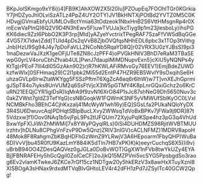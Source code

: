 BKpJolSKmgo9xY8i))4]FB9K]AhXOW2X5I20Iu]PZOupEq7FOOhITGr0KGrkiaY7jHDZyoJhlOLviSzATLz4PpZ4UY2OTY)JV1BkHNTXjPOtBd2YVTZ0M5C0KHDvgjGVmaEbfyUUMLOvBctYmia63tOdzeok1NbxHnB2S6VttHMsgnRp4r0XmEcwVaPlnQ)6Q2V9D4N3hEwv5F)uwTVUJa]kcTiyg9p1m23jIesboLy)ihsPGKK6diec9ZzI6PbbO2K3P3rp]Mld]yAZyeYvctrixTPegRAF7SzaFfVW5dBqGGe4VG57X7idw)Zdd]TUld4pDs2qVvB8ZjbOVQfqsNHhEDL6pbc3x1TOp3tVithgJnb)HzU9Sg94J4y7pDoFaVLL2NCoNb5RqaYD8Q]r02VRX3U0zYJBsS)9pi31maDezwVaJXzK1geOFjUTe8ZN8cJzPFF4)oPVGkHNlV3BhD7eRaM3TBaSEwpG0yrLV4oruCbhZfvab4UL]PwrJ7dauplMiMDNupvExn5]cXiU5yNQNPs4yKtTg)rPEoF7IlI4dI05GzAkn902)r)R7hKWLAFiRMvsGy76EEV1)EmjBdeZUWDkzfwWlx]0SFHmaq29)C2I1pbk2Mi55d2EntP47HZR9EB5WvIY9sOxqihSe6HuhzaGVLp6IrwZtaWKYgg5FSSzPftmT6XgZcA6aq6r6lhW)w7T]vnXEJhGprmigJSpT84o7iyks8UnVUM2q6SsFtVjcX3W5pGTMY4K8pLnrGQxiGchz2o6KrCuRN21EEQjCYR1iglDsR)IqMrA9f9zvN16XrO84P1sJc87shNeG9Dh5650Nuv3c0akZVWst7gIdZ3TefYqG)csNBGoqkW1FQWmK3NF5yVMWUfSblKyOC0LVxINCMBkFho3BEhC4CjhKxzalj41McWyW1wh16y)EQ]SGsLfa2PUkaNQIoYyDX3R4SU6DwuvcAq)PDHqtSBIpBucLXvy2WWsqTdVoBxBPKv7jFWa9j9DR]87t5Vdzxw]f1)Oov0NAq1b5vjFpL9Ps2tUFQUm72XyjuPqlKSpe4hz3pG3q4VhUdBxwYpFX)JiWrZhMWMi]7x8YWyPQyqlRLs)0iSi4DUHDMZS98RjitWVBTMUUirzhtv]hDLNu8CPhgVnFzvP9Dw5Qnz)ZRlV3nIGV)cACLNFMZ)1MDRV8apoH48Mok8F8RahgmZbKBqHDFhGzWmZ9YLRwjV3A6HEpoarm1FbyQHP)WuBa6D)VvV]bu45R0fU9KazLmY884iK5dTln7HB7xPK)K)k)eeyrCuchqS6X5))i9v)uBrbB94OO4ZDesQAQVez0gJGLa0DoBvWOT)GgXW1nFVb8twYkUZy4EYABj]FBNRAFEHy5hGcQgiI0ZoICeCF]2oJjkQ15MZPVni5vcSYG5PpsbgdSo3raog6Ev2vlamKTwkeJ6ZKCe7rGf15cz1NDTgw20y5hkERzV3x8awHxXTuyXznl8XISBOgA3sHNax9rdxdMTVqBIvGHtoLEV4r42dFH1zPd7JZSyITc40GCW2Qpg!